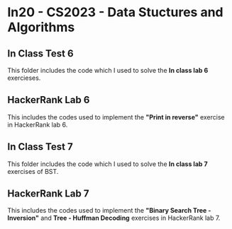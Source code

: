 # ln20 - CS2023 - Data Stuctures and Algorithms

## In Class Test 6
This folder includes the code which I used to solve the **In class lab 6** exercieses.  

## HackerRank Lab 6
This  includes the codes  used to implement the **"Print in reverse"** exercise in HackerRank lab 6. 

## In Class Test 7
This folder includes the code which I used to solve the **In class lab 7** exercises of BST.  

## HackerRank Lab 7
This  includes the codes used to implement the **"Binary Search Tree - Inversion"** and **Tree - Huffman Decoding** exercises in HackerRank lab 7. 
